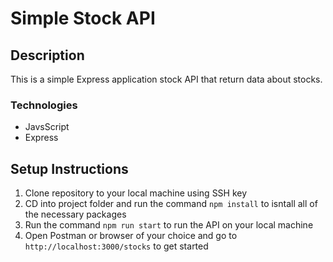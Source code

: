 # Simple Stock API 

## Description
This is a simple Express application stock API that return data about stocks.

### Technologies 
* JavsScript
* Express

## Setup Instructions
1. Clone repository to your local machine using SSH key
2. CD into project folder and run the command ```npm install``` to isntall all of the necessary packages
3. Run the command ```npm run start``` to run the API on your local machine
4. Open Postman or browser of your choice and go to ```http://localhost:3000/stocks``` to get started

